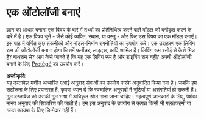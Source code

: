 # एक ओंटोलॉजी बनाएं

ज्ञान का आधार बनाना एक विषय के बारे में तथ्यों का प्रतिनिधित्व करने वाले मॉडल को वर्गीकृत करने के बारे में है। एक विषय चुनें - जैसे कोई व्यक्ति, स्थान, या वस्तु - और फिर उस विषय का एक मॉडल बनाएं। इस पाठ में वर्णित कुछ तकनीकों और मॉडल-निर्माण रणनीतियों का उपयोग करें। एक उदाहरण एक लिविंग रूम की ओंटोलॉजी बनाना होगा जिसमें फर्नीचर, लाइट्स, आदि शामिल हैं। लिविंग रूम रसोई से कैसे भिन्न है? बाथरूम से? आप कैसे जानते हैं कि यह एक लिविंग रूम है और डाइनिंग रूम नहीं? अपनी ओंटोलॉजी बनाने के लिए [Protégé](https://protege.stanford.edu/) का उपयोग करें।

**अस्वीकृति**:  
यह दस्तावेज़ मशीन आधारित एआई अनुवाद सेवाओं का उपयोग करके अनुवादित किया गया है। जबकि हम सटीकता के लिए प्रयासरत हैं, कृपया ध्यान दें कि स्वचालित अनुवादों में त्रुटियाँ या असंगतियाँ हो सकती हैं। मूल दस्तावेज़ को उसकी मूल भाषा में अधिकृत स्रोत माना जाना चाहिए। महत्वपूर्ण जानकारी के लिए, पेशेवर मानव अनुवाद की सिफारिश की जाती है। हम इस अनुवाद के उपयोग से उत्पन्न किसी भी गलतफहमी या गलत व्याख्या के लिए जिम्मेदार नहीं हैं।